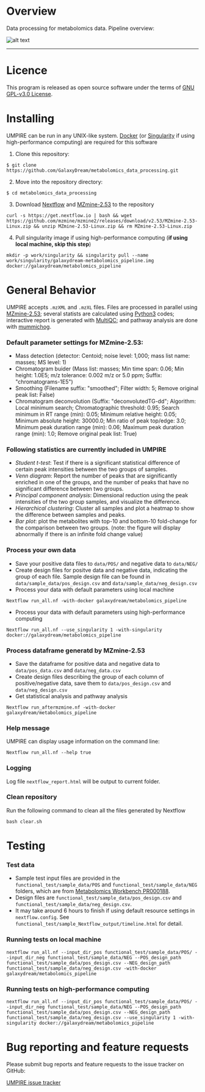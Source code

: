 # Overview

Data processing for metabolomics data. Pipeline overview:

![alt text](https://github.com/GalaxyDream/metabolomics_data_processing/blob/master/figs/pipeline.png)

---

# Licence

This program is released as open source software under the terms of [GNU GPL-v3.0 License](https://github.com/GalaxyDream/metabolomics_data_processing/blob/master/LICENSE).

# Installing

UMPIRE can be run in any UNIX-like system. [Docker](https://www.docker.com/) (or [Singularity](https://singularity.lbl.gov/) if using high-performance computing) are required for this software

1. Clone this repository: 
```
$ git clone https://github.com/GalaxyDream/metabolomics_data_processing.git
```
2. Move into the repository directory:
```
$ cd metabolomics_data_processing
```
3. Download [Nextflow](https://www.nextflow.io/) and [MZmine-2.53](https://github.com/mzmine/mzmine2/releases/download/v2.53/MZmine-2.53-Linux.zip) to the repository
```
curl -s https://get.nextflow.io | bash && wget https://github.com/mzmine/mzmine2/releases/download/v2.53/MZmine-2.53-Linux.zip && unzip MZmine-2.53-Linux.zip && rm MZmine-2.53-Linux.zip
```
4. Pull singularity image if using high-performance computing (**if using local machine, skip this step**)
```
mkdir -p work/singularity && singularity pull --name work/singularity/galaxydream-metabolomics_pipeline.img docker://galaxydream/metabolomics_pipeline
```

# General Behavior

UMPIRE accepts `.mzXML` and `.mzXL` files. Files are processed in parallel using [MZmine-2.53](http://mzmine.github.io/); several statists are calculated using [Python3](https://www.python.org/download/releases/3.0/) codes; interactive report is generated with [MultiQC](https://multiqc.info/); and pathway analysis are done with [mummichog](http://mummichog.org/).

### Default parameter settings for MZmine-2.53:

- Mass detection (detector: Centoid; noise level: 1,000; mass list name: masses; MS level: 1)
- Chromatogram buider (Mass list: masses; Min time span: 0.06; Min height: 1.0E5; m/z tolerance: 0.002 m/z or 5.0 ppm; Suffix: "chromatograms-1E5")
- Smoothing (Filename suffix: "smoothed"; Filter width: 5; Remove original peak list: False)
- Chromatogram deconvolution (Suffix: "deconvolutedTG-dd"; Algorithm: Local minimum search; Chromatographic threshold: 0.95; Search minimum in RT range (min): 0.05; Minimum relative height: 0.05; Minimum absolute height: 30000.0; Min ratio of peak top/edge: 3.0; Minimum peak duration range (min): 0.06; Maximum peak duration range (min): 1.0; Remove original peak list: True)

### Following statistics are currently included in UMPIRE

* *Student t-test*: Test if there is a significant statistical difference of certain peak intensities between the two groups of samples.
* *Venn diagram*: Report the number of peaks that are significantly enriched in one of the groups, and the number of peaks that have no significant difference between two groups.
* *Principal component analysis*: Dimensional reduction using the peak intensities of the two group samples, and visualize the difference.
* *Hierarchical clustering*: Cluster all samples and plot a heatmap to show the difference between samples and peaks.
* *Bar plot*: plot the metabolites with top-10 and bottom-10 fold-change for the comparison between two groups. (note: the figure will display abnormally if there is an infinite fold change value)

### Process your own data

- Save your positive data files to `data/POS/` and negative data to `data/NEG/`
- Create design files for positve data and negative data, indicating the group of each file. Sample design file can be found in `data/sample_data/pos_design.csv` and `data/sample_data/neg_design.csv`
- Process your data with default parameters using local machine
```
Nextflow run_all.nf -with-docker galaxydream/metabolomics_pipeline
```
- Process your data with default parameters using high-performance computing
```
Nextflow run_all.nf --use_singularity 1 -with-singularity docker://galaxydream/metabolomics_pipeline
```

### Process dataframe generatd by MZmine-2.53

- Save the dataframe for positive data and negative data to `data/pos_data.csv` and `data/neg_data.csv`
- Create design files describing the group of each column of positive/negative data, save them to `data/pos_design.csv` and `data/neg_design.csv`
- Get statistical analysis and pathway analysis
```
Nextflow run_aftermzmine.nf -with-docker galaxydream/metabolomics_pipeline
```

### Help message

UMPIRE can display usage information on the command line:
```
Nextflow run_all.nf --help true
```

### Logging

Log file `nextflow_report.html` will be output to current folder.

### Clean repository

Run the following command to clean all the files generated by Nextflow
```
bash clear.sh
```

# Testing

### Test data

- Sample test input files are provided in the `functional_test/sample_data/POS` and `functional_test/sample_data/NEG` folders, which are from [Metabolomics Workbench PR000188](https://www.metabolomicsworkbench.org/data/DRCCMetadata.php?Mode=Project&ProjectID=PR000188).
- Design files are `functional_test/sample_data/pos_design.csv` and `functional_test/sample_data/neg_design.csv`.
- It may take around 6 hours to finish if using default resource settings in `nextflow.config`. See `functional_test/sample_Nextflow_output/timeline.html` for detail.

### Running tests on local machine

```
nextflow run_all.nf --input_dir_pos functional_test/sample_data/POS/ --input_dir_neg functional_test/sample_data/NEG --POS_design_path functional_test/sample_data/pos_design.csv --NEG_design_path functional_test/sample_data/neg_design.csv -with-docker galaxydream/metabolomics_pipeline
```

### Running tests on high-performance computing

```
nextflow run_all.nf --input_dir_pos functional_test/sample_data/POS/ --input_dir_neg functional_test/sample_data/NEG --POS_design_path functional_test/sample_data/pos_design.csv --NEG_design_path functional_test/sample_data/neg_design.csv --use_singularity 1 -with-singularity docker://galaxydream/metabolomics_pipeline
```

# Bug reporting and feature requests

Please submit bug reports and feature requests to the issue tracker on GitHub:

[UMPIRE issue tracker](https://github.com/GalaxyDream/metabolomics_data_processing/issues)